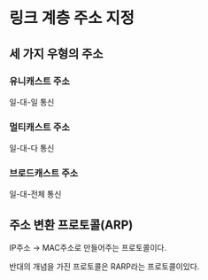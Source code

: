 # 링크 계층 주소 지정

## 세 가지 우형의 주소

### 유니캐스트 주소

일-대-일 통신

### 멀티캐스트 주소

일-대-다 통신

### 브로드캐스트 주소

일-대-전체 통신

## 주소 변환 프로토콜(ARP)

IP주소 → MAC주소로 만들어주는 프로토콜이다.

반대의 개념을 가진 프로토콜은 RARP라는 프로토콜이있다.